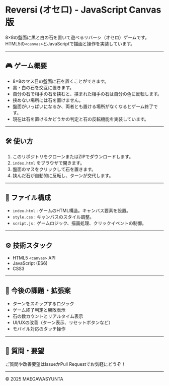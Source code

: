 # Reversi (オセロ) - JavaScript Canvas版

8×8の盤面に黒と白の石を置いて遊べるリバーシ（オセロ）ゲームです。  
HTML5の`<canvas>`とJavaScriptで描画と操作を実装しています。

---

## 🎮 ゲーム概要

- 8×8のマス目の盤面に石を置くことができます。  
- 黒・白の石を交互に置きます。  
- 自分の石で相手の石を挟むと、挟まれた相手の石は自分の色に反転します。  
- 挟めない場所には石を置けません。  
- 盤面がいっぱいになるか、両者とも置ける場所がなくなるとゲーム終了です。  
- 現在は石を置けるかどうかの判定と石の反転機能を実装しています。

---

## 🛠 使い方

1. このリポジトリをクローンまたはZIPでダウンロードします。  
2. `index.html` をブラウザで開きます。  
3. 盤面のマスをクリックして石を置きます。  
4. 挟んだ石が自動的に反転し、ターンが交代します。

---

## 📁 ファイル構成

- `index.html` : ゲームのHTML構造。キャンバス要素を設置。  
- `style.css`  : キャンバスのスタイル調整。  
- `script.js`  : ゲームロジック、描画処理、クリックイベントの制御。

---

## ⚙️ 技術スタック

- HTML5 `<canvas>` API  
- JavaScript (ES6)  
- CSS3

---

## 📝 今後の課題・拡張案

- ターンをスキップするロジック  
- ゲーム終了判定と勝敗表示  
- 石の数カウントとリアルタイム表示  
- UI/UXの改善（ターン表示、リセットボタンなど）  
- モバイル対応のタッチ操作

---

## 💬 質問・要望

ご質問や改善要望はIssueかPull Requestでお気軽にどうぞ！

---

© 2025 MAEGAWASYUNTA
